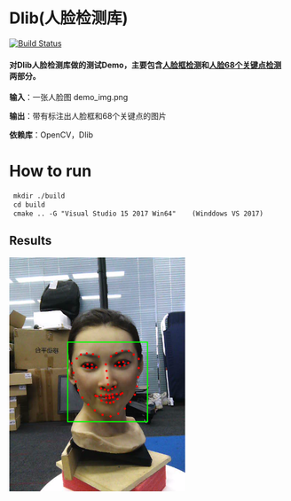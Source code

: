 # Dlib(人脸检测库)

[![Build Status](https://travis-ci.org/joemccann/dillinger.svg?branch=master)](https://travis-ci.org/joemccann/dillinger)

#### 对Dlib人脸检测库做的测试Demo，主要包含<u>人脸框检测</u>和<u>人脸68个关键点检测</u>两部分。 

**输入**：一张人脸图 demo_img.png

**输出**：带有标注出人脸框和68个关键点的图片

**依赖库**：OpenCV，Dlib

# How to run
```
 mkdir ./build
 cd build
 cmake .. -G "Visual Studio 15 2017 Win64"    (Winddows VS 2017)
```

## Results
<img src="./result/result.png" alt="Cost_computation" style="zoom: 66%;" />

